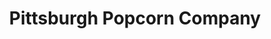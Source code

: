 ---
title: "Pittsburgh Popcorn Company"
url: /pittsburgh/pittsburgh-popcorn-company/
shop: Süßwaren
---
